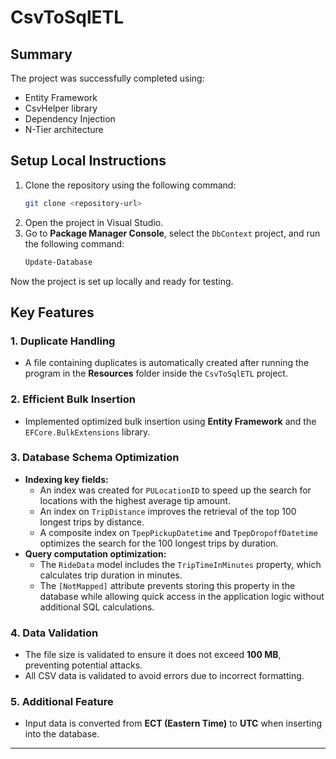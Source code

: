 # CsvToSqlETL

## Summary
The project was successfully completed using:
- Entity Framework
- CsvHelper library
- Dependency Injection
- N-Tier architecture

## Setup Local Instructions
1. Clone the repository using the following command:
   ```sh
   git clone <repository-url>
   ```
2. Open the project in Visual Studio.
3. Go to **Package Manager Console**, select the `DbContext` project, and run the following command:
   ```sh
   Update-Database
   ```
Now the project is set up locally and ready for testing.

## Key Features
### 1. Duplicate Handling
- A file containing duplicates is automatically created after running the program in the **Resources** folder inside the `CsvToSqlETL` project.

### 2. Efficient Bulk Insertion
- Implemented optimized bulk insertion using **Entity Framework** and the `EFCore.BulkExtensions` library.

### 3. Database Schema Optimization
- **Indexing key fields:**
  - An index was created for `PULocationID` to speed up the search for locations with the highest average tip amount.
  - An index on `TripDistance` improves the retrieval of the top 100 longest trips by distance.
  - A composite index on `TpepPickupDatetime` and `TpepDropoffDatetime` optimizes the search for the 100 longest trips by duration.
- **Query computation optimization:**
  - The `RideData` model includes the `TripTimeInMinutes` property, which calculates trip duration in minutes.
  - The `[NotMapped]` attribute prevents storing this property in the database while allowing quick access in the application logic without additional SQL calculations.

### 4. Data Validation
- The file size is validated to ensure it does not exceed **100 MB**, preventing potential attacks.
- All CSV data is validated to avoid errors due to incorrect formatting.

### 5. Additional Feature
- Input data is converted from **ECT (Eastern Time)** to **UTC** when inserting into the database.

---


